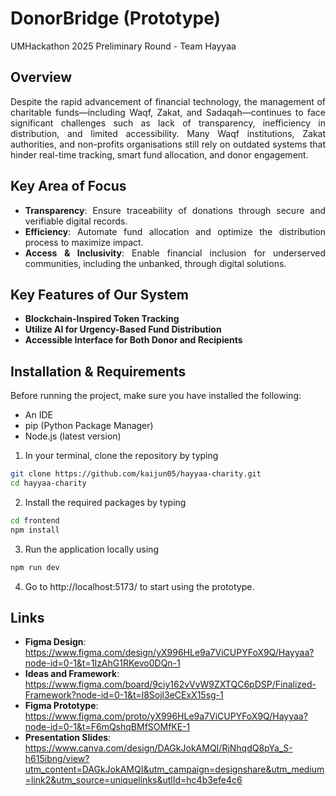 # **DonorBridge (Prototype)**
UMHackathon 2025 Preliminary Round - Team Hayyaa

## **Overview**
<div align="justify">
<p>
Despite the rapid advancement of financial technology, the management of charitable funds—including
Waqf, Zakat, and Sadaqah—continues to face significant challenges such as lack of transparency,
inefficiency in distribution, and limited accessibility. Many Waqf institutions, Zakat authorities, and
non-profits organisations still rely on outdated systems that hinder real-time tracking, smart fund
allocation, and donor engagement.
</p>
</div>

## **Key Area of Focus**
<div align="justify">
<ul>
  <li>
    <strong>Transparency</strong>: Ensure traceability of donations through secure and verifiable digital records.
  </li>
  <li>
    <strong>Efficiency</strong>: Automate fund allocation and optimize the distribution process to maximize impact.
  </li>
  <li>
    <strong>Access & Inclusivity</strong>: Enable financial inclusion for underserved communities, including the
unbanked, through digital solutions.
  </li>
</ul>
</div>

## **Key Features of Our System**
<div align="justify"> 
<ul>
  <li>
    <strong>Blockchain-Inspired Token Tracking</strong>
  </li>
  <li>
    <strong>Utilize AI for Urgency-Based Fund Distribution</strong>
  </li>
  <li>
    <strong>Accessible Interface for Both Donor and Recipients</strong>
  </li>
</ul>
</div>

## **Installation & Requirements**
Before running the project, make sure you have installed the following:
* An IDE
* pip (Python Package Manager)
* Node.js (latest version)

1. In your terminal, clone the repository by typing
```bash
git clone https://github.com/kaijun05/hayyaa-charity.git
cd hayyaa-charity
```
2. Install the required packages by typing
```bash
cd frontend
npm install
```
3. Run the application locally using
```bash
npm run dev
```
4. Go to http://localhost:5173/ to start using the prototype.

## **Links**
* **Figma Design**: https://www.figma.com/design/yX996HLe9a7ViCUPYFoX9Q/Hayyaa?node-id=0-1&t=1IzAhG1RKevo0DQn-1
* **Ideas and Framework**: https://www.figma.com/board/9ciy162vVvW9ZXTQC6pDSP/Finalized-Framework?node-id=0-1&t=l8Sojl3eCExX15sg-1
* **Figma Prototype**: https://www.figma.com/proto/yX996HLe9a7ViCUPYFoX9Q/Hayyaa?node-id=0-1&t=F6mQshqBMfSOMfKE-1
* **Presentation Slides**: https://www.canva.com/design/DAGkJokAMQI/RjNhqdQ8pYa_S-h615ibng/view?utm_content=DAGkJokAMQI&utm_campaign=designshare&utm_medium=link2&utm_source=uniquelinks&utlId=hc4b3efe4c6
